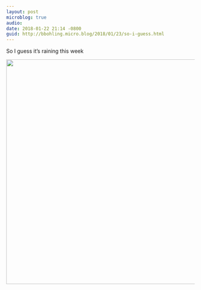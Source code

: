 ```yaml
---
layout: post
microblog: true
audio: 
date: 2018-01-22 21:14 -0800
guid: http://bbohling.micro.blog/2018/01/23/so-i-guess.html
---
```

So I guess it’s raining this week

<img src="http://micro.brandonbohling.com/uploads/2018/3c73dc6e0e.jpg" width="599" height="600" />
